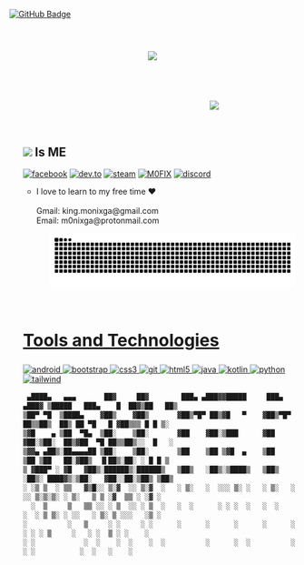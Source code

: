 <a href="https://github.com/M0FIX?tab=followers"><img src="https://img.shields.io/github/followers/M0FIX?label=Followers&style=social" alt="GitHub Badge"></a>
<br>
<br>
<br>
<h3 align = "center"><img src="https://readme-typing-svg.herokuapp.com/?color=%23F7F7F7&size=21&center=true&vCenter=true&width=650&height=100&lines=🥀+Welcome!+M0NIX+Official+For+Useless+For+All+%F0%9F%96%A4"></h3>
<br>
<br>
<br>
<img src = "https://raw.githubusercontent.com/M0FIX/M0FIX/main/nfo/nfo-2-fix.gif" align ="right" width = 30%>
<div align = "left" width = 50%>
<br>
<ul>

<br>
<div>
<h2><img src ="https://drive.google.com/uc?export=view&id=1hdtPYtcno6Z9owg3qrWxBZ-csBM5Dy0W"width = 25> Is ME</h2>

[<img align="top" alt="facebook" src="https://img.shields.io/badge/facebook-%231877F2.svg?&style=for-the-badge&logo=facebook&logoColor=white" />](https://www.facebook.com/7e2ed52d5dfee04a8b2a5c9b53cc66bc)
[<img align="top" alt="dev.to" src="https://img.shields.io/badge/instagram-cd486b?logo=instagram&logoColor=white&style=for-the-badge"/>](https://www.instagram.com/7de27258571f67c8e1da03003ff8fe7e)
[<img align="top" alt="steam" src="https://img.shields.io/badge/steam-1b2838?logo=steam&logoColor=white&style=for-the-badge"/>](https://steamcommunity.com/id/m0nixga/)
[<img align="top" alt="M0FIX" src="https://img.shields.io/badge/mofix-1a1a1a?logo=github&logoColor=white&style=for-the-badge"/>](https://m0fix.github.io/)
[<img align="top" alt="discord" src="https://img.shields.io/badge/discord-7289da?logo=discord&logoColor=white&style=for-the-badge"/>](https://discord.gg/5KryY7fFhm)

<ul>
<li>I love to learn to my free time ❤</li>
<br>
Gmail: king.monixga@gmail.com<br>
Email: m0nixga@protonmail.com
<ul>

![monix snake gif](https://github.com/M0FIX/M0FIX/blob/main/nfo/github-contribution-grid-snake.svg)

</div>
 <br>

<h2 style="font-size:30px" align ="left" width = 100%><u>Tools and Technologies</u></h2>
<p align="left"> <a href="https://developer.android.com" target="_blank"> <img src="https://img.shields.io/badge/Android-3DDC84?style=for-the-badge&logo=android&logoColor=white" alt="android" /> </a> <a href="https://getbootstrap.com" target="_blank"> <img src="https://img.shields.io/badge/Bootstrap-563D7C?style=for-the-badge&logo=bootstrap&logoColor=white" alt="bootstrap" /> </a> <a href="https://www.w3schools.com/css/" target="_blank"> <img src="https://img.shields.io/badge/CSS3-1572B6?style=for-the-badge&logo=css3&logoColor=white"
 alt="css3"  /> </a> <a href="https://git-scm.com/" target="_blank"> <img src="https://img.shields.io/badge/Git-F05032?style=for-the-badge&logo=git&logoColor=white" alt="git" /> </a> <a href="https://www.w3.org/html/" target="_blank"> <img src="https://img.shields.io/badge/HTML5-E34F26?style=for-the-badge&logo=html5&logoColor=white" alt="html5" /> </a> <a href="https://www.java.com" target="_blank"> <img src="https://img.shields.io/badge/Java-ED8B00?style=for-the-badge&logo=java&logoColor=white" alt="java" /> </a> <a href="https://kotlinlang.org" target="_blank"> <img src="https://img.shields.io/badge/Kotlin-0095D5?&style=for-the-badge&logo=kotlin&logoColor=white" alt="kotlin" /> </a>  </a> <a href="https://www.python.org" target="_blank"> <img src="https://img.shields.io/badge/Python-FFD43B?style=for-the-badge&logo=python&logoColor=darkgreen" alt="python"  /> </a> <a href="https://tailwindcss.com/" target="_blank"> 
<img src="https://img.shields.io/badge/Tailwind_CSS-38B2AC?style=for-the-badge&logo=tailwind-css&logoColor=white" alt="tailwind"" /> </a> </p>

```
 ▄████▄   ▄▄▄       ██▓     ██▓        ███▄ ▄███▓▓█████     ███▄ ▄███▓ ▒█████   ███▄    █  ██▓▒██   ██▒
▒██▀ ▀█  ▒████▄    ▓██▒    ▓██▒       ▓██▒▀█▀ ██▒▓█   ▀    ▓██▒▀█▀ ██▒▒██▒  ██▒ ██ ▀█   █ ▓██▒▒▒ █ █ ▒░
▒▓█    ▄ ▒██  ▀█▄  ▒██░    ▒██░       ▓██    ▓██░▒███      ▓██    ▓██░▒██░  ██▒▓██  ▀█ ██▒▒██▒░░  █   ░
▒▓▓▄ ▄██▒░██▄▄▄▄██ ▒██░    ▒██░       ▒██    ▒██ ▒▓█  ▄    ▒██    ▒██ ▒██   ██░▓██▒  ▐▌██▒░██░ ░ █ █ ▒ 
▒ ▓███▀ ░ ▓█   ▓██▒░██████▒░██████▒   ▒██▒   ░██▒░▒████▒   ▒██▒   ░██▒░ ████▓▒░▒██░   ▓██░░██░▒██▒ ▒██▒
░ ░▒ ▒  ░ ▒▒   ▓▒█░░ ▒░▓  ░░ ▒░▓  ░   ░ ▒░   ░  ░░░ ▒░ ░   ░ ▒░   ░  ░░ ▒░▒░▒░ ░ ▒░   ▒ ▒ ░▓  ▒▒ ░ ░▓ ░
  ░  ▒     ▒   ▒▒ ░░ ░ ▒  ░░ ░ ▒  ░   ░  ░      ░ ░ ░  ░   ░  ░      ░  ░ ▒ ▒░ ░ ░░   ░ ▒░ ▒ ░░░   ░▒ ░
░          ░   ▒     ░ ░     ░ ░      ░      ░      ░      ░      ░   ░ ░ ░ ▒     ░   ░ ░  ▒ ░ ░    ░  
░ ░            ░  ░    ░  ░    ░  ░          ░      ░  ░          ░       ░ ░           ░  ░   ░    ░  

```
